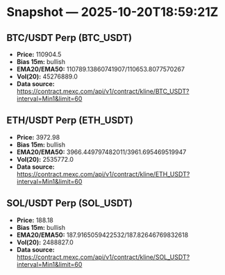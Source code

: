 # Snapshot — 2025-10-20T18:59:21Z

## BTC/USDT Perp (BTC_USDT)
- **Price:** 110904.5
- **Bias 15m:** bullish
- **EMA20/EMA50:** 110789.13860741907/110653.8077570267
- **Vol(20):** 45276889.0
- **Data source:** https://contract.mexc.com/api/v1/contract/kline/BTC_USDT?interval=Min1&limit=60

## ETH/USDT Perp (ETH_USDT)
- **Price:** 3972.98
- **Bias 15m:** bullish
- **EMA20/EMA50:** 3966.449797482011/3961.695469519947
- **Vol(20):** 2535772.0
- **Data source:** https://contract.mexc.com/api/v1/contract/kline/ETH_USDT?interval=Min1&limit=60

## SOL/USDT Perp (SOL_USDT)
- **Price:** 188.18
- **Bias 15m:** bullish
- **EMA20/EMA50:** 187.9165059422532/187.82646769832618
- **Vol(20):** 2488827.0
- **Data source:** https://contract.mexc.com/api/v1/contract/kline/SOL_USDT?interval=Min1&limit=60
